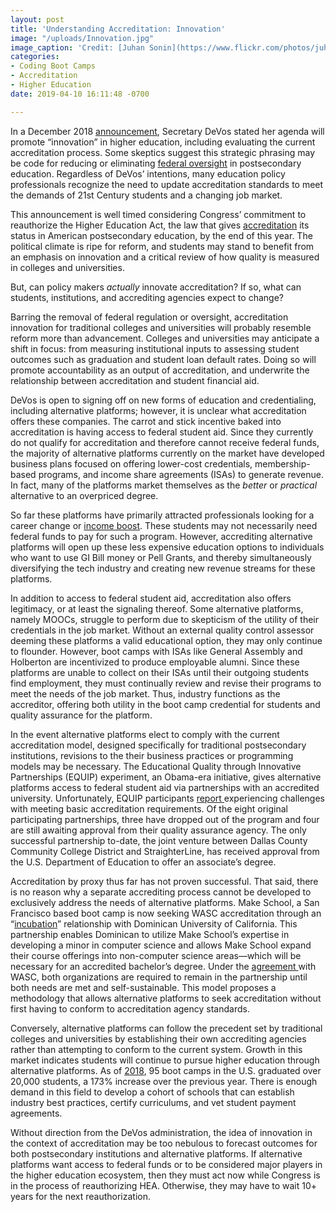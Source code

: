```yaml
---
layout: post
title: 'Understanding Accreditation: Innovation'
image: "/uploads/Innovation.jpg"
image_caption: 'Credit: [Juhan Sonin](https://www.flickr.com/photos/juhansonin/)'
categories:
- Coding Boot Camps
- Accreditation
- Higher Education
date: 2019-04-10 16:11:48 -0700

---
```

In a December 2018 [announcement](https://www.insidehighered.com/news/2018/12/03/devos-promises-innovation-accreditation-reform-will-alternative-providers-bite), Secretary DeVos stated her agenda will promote “innovation” in higher education, including evaluating the current accreditation process. Some skeptics suggest this strategic phrasing may be code for reducing or eliminating [federal oversight](https://www.chronicle.com/article/DeVos-Outlines-a-Vision-for/245369) in postsecondary education. Regardless of DeVos’ intentions, many education policy professionals recognize the need to update accreditation standards to meet the demands of 21st Century students and a changing job market.

This announcement is well timed considering Congress’ commitment to reauthorize the Higher Education Act, the law that gives [accreditation](https://michellelessly.com/2019/04/05/understanding-accreditation-the-basics) its status in American postsecondary education, by the end of this year. The political climate is ripe for reform, and students may stand to benefit from an emphasis on innovation and a critical review of how quality is measured in colleges and universities.

But, can policy makers _actually_ innovate accreditation? If so, what can students, institutions, and accrediting agencies expect to change?

Barring the removal of federal regulation or oversight, accreditation innovation for traditional colleges and universities will probably resemble reform more than advancement. Colleges and universities may anticipate a shift in focus: from measuring institutional inputs to assessing student outcomes such as graduation and student loan default rates. Doing so will promote accountability as an output of accreditation, and underwrite the relationship between accreditation and student financial aid.

DeVos is open to signing off on new forms of education and credentialing, including alternative platforms; however, it is unclear what accreditation offers these companies. The carrot and stick incentive baked into accreditation is having access to federal student aid. Since they currently do not qualify for accreditation and therefore cannot receive federal funds, the majority of alternative platforms currently on the market have developed business plans focused on offering lower-cost credentials, membership-based programs, and income share agreements (ISAs) to generate revenue. In fact, many of the platforms market themselves as the _better_ or _practical_ alternative to an overpriced degree.

So far these platforms have primarily attracted professionals looking for a career change or [income boost](https://www.coursereport.com/reports/coding-bootcamp-job-placement-2018). These students may not necessarily need federal funds to pay for such a program. However, accrediting alternative platforms will open up these less expensive education options to individuals who want to use GI Bill money or Pell Grants, and thereby simultaneously diversifying the tech industry and creating new revenue streams for these platforms.

In addition to access to federal student aid, accreditation also offers legitimacy, or at least the signaling thereof. Some alternative platforms, namely MOOCs, struggle to perform due to skepticism of the utility of their credentials in the job market. Without an external quality control assessor deeming these platforms a valid educational option, they may only continue to flounder. However, boot camps with ISAs like General Assembly and Holberton are incentivized to produce employable alumni. Since these platforms are unable to collect on their ISAs until their outgoing students find employment, they must continually review and revise their programs to meet the needs of the job market. Thus, industry functions as the accreditor, offering both utility in the boot camp credential for students and quality assurance for the platform.

In the event alternative platforms elect to comply with the current accreditation model, designed specifically for traditional postsecondary institutions, revisions to the their business practices or programming models may be necessary. The Educational Quality through Innovative Partnerships (EQUIP) experiment, an Obama-era initiative, gives alternative platforms access to federal student aid via partnerships with an accredited university. Unfortunately, EQUIP participants [report ](https://www.insidehighered.com/news/2018/04/18/federal-experiment-nontraditional-providers-stumbles-out-gate)experiencing challenges with meeting basic accreditation requirements. Of the eight original participating partnerships, three have dropped out of the program and four are still awaiting approval from their quality assurance agency. The only successful partnership to-date, the joint venture between Dallas County Community College District and StraighterLine, has received approval from the U.S. Department of Education to offer an associate’s degree.

Accreditation by proxy thus far has not proven successful. That said, there is no reason why a separate accrediting process cannot be developed to exclusively address the needs of alternative platforms. Make School, a San Francisco based boot camp is now seeking WASC accreditation through an “[incubation](https://www.wscuc.org/content/incubation-policy)” relationship with Dominican University of California. This partnership enables Dominican to utilize Make School’s expertise in developing a minor in computer science and allows Make School expand their course offerings into non-computer science areas—which will be necessary for an accredited bachelor’s degree. Under the [agreement ](https://www.insidehighered.com/news/2018/11/28/liberal-arts-college-and-boot-camp-team-offer-new-computer-science-degree)with WASC, both organizations are required to remain in the partnership until both needs are met and self-sustainable. This model proposes a methodology that allows alternative platforms to seek accreditation without first having to conform to accreditation agency standards.

Conversely, alternative platforms can follow the precedent set by traditional colleges and universities by establishing their own accrediting agencies rather than attempting to conform to the current system. Growth in this market indicates students will continue to pursue higher education through alternative platforms. As of [2018](https://www.coursereport.com/reports/2018-coding-bootcamp-market-size-research), 95 boot camps in the U.S. graduated over 20,000 students, a 173% increase over the previous year. There is enough demand in this field to develop a cohort of schools that can establish industry best practices, certify curriculums, and vet student payment agreements.

Without direction from the DeVos administration, the idea of innovation in the context of accreditation may be too nebulous to forecast outcomes for both postsecondary institutions and alternative platforms. If alternative platforms want access to federal funds or to be considered major players in the higher education ecosystem, then they must act now while Congress is in the process of reauthorizing HEA. Otherwise, they may have to wait 10+ years for the next reauthorization.